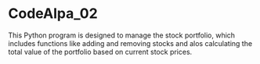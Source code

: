 # CodeAlpa_02
This Python program is designed to manage the stock portfolio, which includes functions like adding and removing stocks and alos calculating the total value of the portfolio based on current stock prices.
